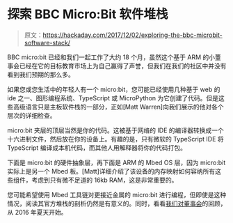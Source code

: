 # 探索 BBC Micro:Bit 软件堆栈

> 原文：<https://hackaday.com/2017/12/02/exploring-the-bbc-microbit-software-stack/>

BBC micro:bit 已经和我们一起工作了大约 18 个月，虽然这个基于 ARM 的小董事会已经在它的目标教育市场上为自己赢得了声誉，但我们在我们的社区中并没有看到我们预期的那么多。

如果您或您生活中的年轻人有一个 micro:bit，您可能已经使用几种基于 web 的 ide 之一、图形编程系统、TypeScript 或 MicroPython 为它创建了代码。但是这些高级语言只是主板软件栈的一部分，正如[Matt Warren]向我们展示的他对各个层次的详细检查。

micro:bit 夹层的顶层当然是你的代码。这被基于网络的 IDE 的编译器转换成一个十六进制文件，然后放在你的设备上。有趣的是，只有微软的 TypeScript IDE 将 TypeScript 编译成本机代码，而其他人用解释器将你的代码打包。

下面是 micro:bit 的硬件抽象层，再下面是 ARM 的 Mbed OS 层，因为 micro:bit 实际上是另一个 Mbed 板。[Matt]详细介绍了该设备的内存映射如何容纳所有这些组件，考虑到只有微不足道的 16kb RAM，这是非常重要的。

您可能希望使用 Mbed 工具链对更接近金属的 micro:bit 进行编程，但即使是这种情况，阅读其官方堆栈的剖析仍然是有意义的。同时，看看[我们对董事会](https://hackaday.com/2016/06/03/hands-on-with-the-bbc-microbit/)的回顾，从 2016 年夏天开始。